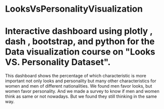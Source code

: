 # LooksVsPersonalityVisualization
# Interactive dashboard using plotly , dash , bootstrap, and python for the Data visualization course on "Looks VS. Personality Dataset".
This dashboard shows the percentage of which characteristic is more important not only looks and personality but many other characteristics for women and men of different nationalities.
We found men favor looks, but women favor personality.
And we made a survey to know if men and women think as same or not nowadays. But we found they still thinking in the same way.
